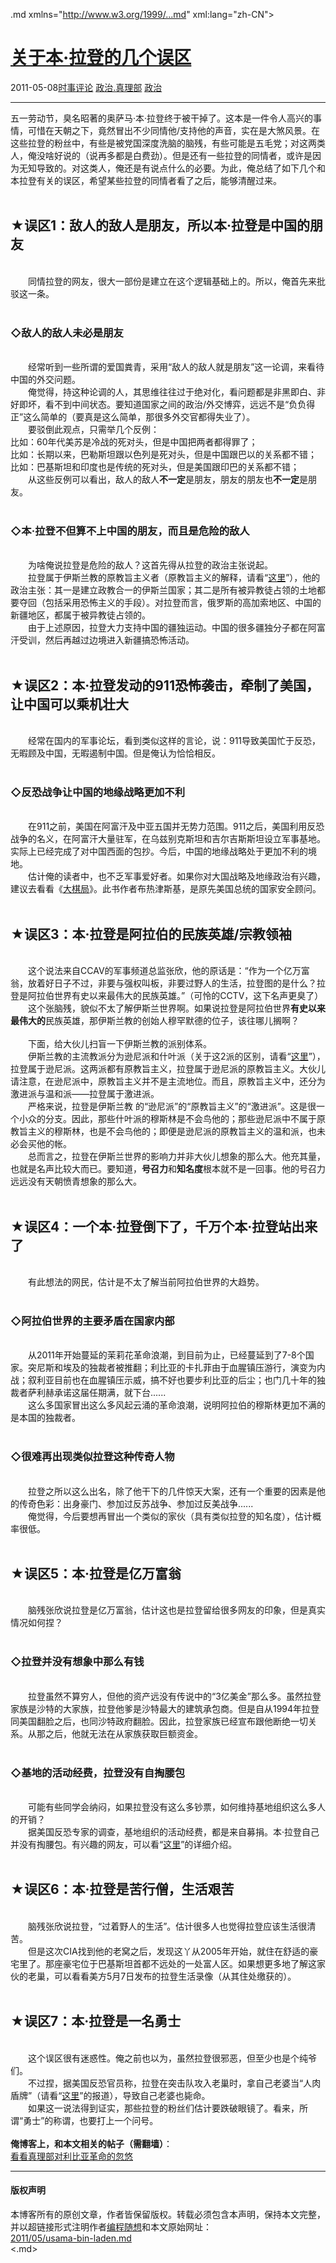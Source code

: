 <!DOCTYPE.md>
.md xmlns="http://www.w3.org/1999/...md" xml:lang="zh-CN">
<head>
<meta http-equiv="Content-Type" content="text.md; charset=utf-8" />
<meta name="generator" content="Python script by program.think@gmail.com" />
<meta name="provider" content="program-think.blogspot.com" />
<link type="text/css" rel="stylesheet" href="../../css/program-think.css" />
<title>关于本·拉登的几个误区 - 编程随想的博客</title>
</head>
<body>
<div id="main" style="width:100%;">
<h1><a href="../../index.md" title="回到首页">关于本·拉登的几个误区</a></h1>
<div class="post-info"><span class="date-header">2011-05-08</span><a href="../../tags/E697B6E4BA8BE8AF84E8AEBA.md" class="tag">时事评论</a> <a href="../../tags/E694BFE6B2BB.E79C9FE79086E983A8.md" class="tag">政治.真理部</a> <a href="../../tags/E694BFE6B2BB.md" class="tag">政治</a> </div>
<hr>
<div class="post">
五一劳动节，臭名昭著的奥萨马·本·拉登终于被干掉了。这本是一件令人高兴的事情，可惜在天朝之下，竟然冒出不少同情他/支持他的声音，实在是大煞风景。在这些拉登的粉丝中，有些是被党国深度洗脑的脑残，有些可能是五毛党；对这两类人，俺没啥好说的（说再多都是白费劲）。但是还有一些拉登的同情者，或许是因为无知导致的。对这类人，俺还是有说点什么的必要。为此，俺总结了如下几个和本拉登有关的误区，希望某些拉登的同情者看了之后，能够清醒过来。<!--program-think--><br /><br /><h2>★误区1：敌人的敌人是朋友，所以本·拉登是中国的朋友</h2><br />　　同情拉登的网友，很大一部份是建立在这个逻辑基础上的。所以，俺首先来批驳这一条。<br /><br /><h3>◇敌人的敌人未必是朋友</h3><br />　　经常听到一些所谓的爱国粪青，采用“敌人的敌人就是朋友”这一论调，来看待中国的外交问题。<br />　　俺觉得，持这种论调的人，其思维往往过于绝对化，看问题都是非黑即白、非好即坏，看不到中间状态。要知道国家之间的政治/外交博弈，远远不是“负负得正”这么简单的（要真是这么简单，那很多外交官都得失业了）。<br />　　要驳倒此观点，只需举几个反例：<br />比如：60年代美苏是冷战的死对头，但是中国把两者都得罪了；<br />比如：长期以来，巴勒斯坦跟以色列是死对头，但是中国跟巴以的关系都不错；<br />比如：巴基斯坦和印度也是传统的死对头，但是美国跟印巴的关系都不错；<br />　　从这些反例可以看出，敌人的敌人<b>不一定</b>是朋友，朋友的朋友也<b>不一定</b>是朋友。<br /><br /><h3>◇本·拉登不但算不上中国的朋友，而且是危险的敌人</h3><br />　　为啥俺说拉登是危险的敌人？这首先得从拉登的政治主张说起。<br />　　拉登属于伊斯兰教的原教旨主义者（原教旨主义的解释，请看“<a href="http://zh.wikipedia.org/zh-cn/%E5%8E%9F%E6%95%99%E6%97%A8%E4%B8%BB%E7%BE%A9" target="_blank" rel="nofollow">这里</a>”），他的政治主张：其一是建立政教合一的伊斯兰国家；其二是所有被异教徒占领的土地都要夺回（包括采用恐怖主义的手段）。对拉登而言，俄罗斯的高加索地区、中国的新疆地区，都属于被异教徒占领的。<br />　　由于上述原因，拉登大力支持中国的疆独运动。中国的很多疆独分子都在阿富汗受训，然后再越过边境进入新疆搞恐怖活动。<br /><br /><h2>★误区2：本·拉登发动的911恐怖袭击，牵制了美国，让中国可以乘机壮大</h2><br />　　经常在国内的军事论坛，看到类似这样的言论，说：911导致美国忙于反恐，无暇顾及中国，无暇遏制中国。但是俺认为恰恰相反。<br /><br /><h3>◇反恐战争让中国的地缘战略更加不利</h3><br />　　在911之前，美国在阿富汗及中亚五国并无势力范围。911之后，美国利用反恐战争的名义，在阿富汗大量驻军，在乌兹别克斯坦和吉尔吉斯斯坦设立军事基地。实际上已经完成了对中国西面的包抄。今后，中国的地缘战略处于更加不利的境地。<br />　　估计俺的读者中，也不乏军事爱好者。如果你对大国战略及地缘政治有兴趣，建议去看看《<a href="http://book.douban.com/subject/2026281/" target="_blank" rel="nofollow">大棋局</a>》。此书作者布热津斯基，是原先美国总统的国家安全顾问。<br /><br /><h2>★误区3：本·拉登是阿拉伯的民族英雄/宗教领袖</h2><br />　　这个说法来自CCAV的军事频道总监张欣，他的原话是：<q>作为一个亿万富翁，放着好日子不过，非要与强权叫板，非要过野人的生活，拉登图的是什么？拉登是阿拉伯世界有史以来最伟大的民族英雄。</q>（可怜的CCTV，这下名声更臭了）<br />　　这个张脑残，貌似不太了解伊斯兰世界啊。如果说拉登是阿拉伯世界<b>有史以来最伟大的</b>民族英雄，那伊斯兰教的创始人穆罕默德的位子，该往哪儿搁啊？<br /><br />　　下面，给大伙儿扫盲一下伊斯兰教的派别体系。<br />　　伊斯兰教的主流教派分为逊尼派和什叶派（关于这2派的区别，请看“<a href="http://zh.wikipedia.org/zh-cn/%E4%BC%8A%E6%96%AF%E5%85%B0%E6%95%99#.E5.AE.97.E6.B4.BE" target="_blank" rel="nofollow">这里</a>”），拉登属于逊尼派。这两派都有原教旨主义，拉登属于逊尼派的原教旨主义。大伙儿请注意，在逊尼派中，原教旨主义并不是主流地位。而且，原教旨主义中，还分为激进派与温和派——拉登属于激进派。<br />　　严格来说，拉登是伊斯兰教 的“逊尼派”的“原教旨主义”的“激进派”。这是很一个小众的分支。因此，那些什叶派的穆斯林是不会鸟他的；那些逊尼派中不属于原教旨主义的穆斯林，也是不会鸟他的；即便是逊尼派的原教旨主义的温和派，也未必会买他的帐。<br />　　总而言之，拉登在伊斯兰世界的影响力并非大伙儿想象的那么大。他充其量，也就是名声比较大而已。要知道，<b>号召力</b>和<b>知名度</b>根本就不是一回事。他的号召力远远没有天朝愤青想象的那么大。<br /><br /><h2>★误区4：一个本·拉登倒下了，千万个本·拉登站出来了</h2><br />　　有此想法的网民，估计是不太了解当前阿拉伯世界的大趋势。<br /><br /><h3>◇阿拉伯世界的主要矛盾在国家内部</h3><br />　　从2011年开始蔓延的茉莉花革命浪潮，到目前为止，已经蔓延到了7-8个国家。突尼斯和埃及的独裁者被推翻；利比亚的卡扎菲由于血腥镇压游行，演变为内战；叙利亚目前也在血腥镇压示威，搞不好也要步利比亚的后尘；也门几十年的独裁者萨利赫承诺这届任期满，就下台......<br />　　这么多国家冒出这么多风起云涌的革命浪潮，说明阿拉伯的穆斯林更加不满的是本国的独裁者。<br /><br /><h3>◇很难再出现类似拉登这种传奇人物</h3><br />　　拉登之所以这么出名，除了他干下的几件惊天大案，还有一个重要的因素是他的传奇色彩：出身豪门、参加过反苏战争、参加过反美战争......<br />　　俺觉得，今后要想再冒出一个类似的家伙（具有类似拉登的知名度），估计概率很低。<br /><br /><h2>★误区5：本·拉登是亿万富翁</h2><br />　　脑残张欣说拉登是亿万富翁，估计这也是拉登留给很多网友的印象，但是真实情况如何捏？<br /><br /><h3>◇拉登并没有想象中那么有钱</h3><br />　　拉登虽然不算穷人，但他的资产远没有传说中的“3亿美金”那么多。虽然拉登家族是沙特的大家族，拉登他爹是沙特最大的建筑承包商。但是自从1994年拉登同美国翻脸之后，也同沙特政府翻脸。因此，拉登家族已经宣布跟他断绝一切关系。从那之后，他就无法在从家族获取巨额资金。<br /><br /><h3>◇基地的活动经费，拉登没有自掏腰包</h3><br />　　可能有些同学会纳闷，如果拉登没有这么多钞票，如何维持基地组织这么多人的开销？<br />　　据美国反恐专家的调查，基地组织的活动经费，都是来自募捐。本·拉登自己并没有掏腰包。有兴趣的网友，可以看“<a href="http://news.xinhuanet.com/world/2004-09/02/content_1938820.htm" target="_blank" rel="nofollow">这里</a>”的详细介绍。<br /><br /><h2>★误区6：本·拉登是苦行僧，生活艰苦</h2><br />　　脑残张欣说拉登，“过着野人的生活”。估计很多人也觉得拉登应该生活很清苦。<br />　　但是这次CIA找到他的老窝之后，发现这丫从2005年开始，就住在舒适的豪宅里了。那座豪宅位于巴基斯坦首都不远处的一处富人区。如果想更多地了解这家伙的老巢，可以看看美方5月7日发布的拉登生活录像（从其住处缴获的）。<br /><br /><h2>★误区7：本·拉登是一名勇士</h2><br />　　这个误区很有迷惑性。俺之前也以为，虽然拉登很邪恶，但至少也是个纯爷们。<br />　　不过捏，据美国反恐官员称，拉登在突击队攻入老巢时，拿自己老婆当“人肉盾牌”（请看“<a href="http://world.people.com.cn/GB/14533940...md" target="_blank" rel="nofollow">这里</a>”的报道），导致自己老婆也毙命。<br />　　如果这一说法得到证实，那些拉登的粉丝们估计要跌破眼镜了。看来，所谓“勇士”的称谓，也要打上一个问号。<br /><br /><b>俺博客上，和本文相关的帖子（需翻墙）</b>：<br /><a href="../../2011/08/libyan-civil-war.md">看看真理部对利比亚革命的忽悠</a><div class="blogger-post-footer">
</div>
<hr>
<div class="copyright">
<h4>版权声明</h4>
本博客所有的原创文章，作者皆保留版权。转载必须包含本声明，保持本文完整，并以超链接形式注明作者<a href="mailto:program.think@gmail.com">编程随想</a>和本文原始网址：<br>
<a href="2011/05/usama-bin-laden.md">2011/05/usama-bin-laden.md</a>
</div>
</div>
</body>
<.md>
